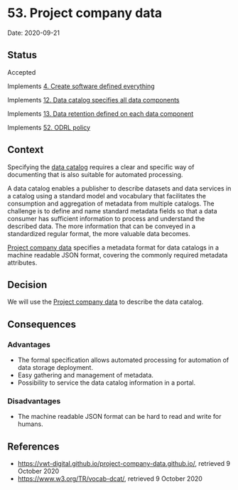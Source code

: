 # 53. Project company data

Date: 2020-09-21

## Status

Accepted

Implements [4. Create software defined everything](0004-create-software-defined-everything.md)

Implements [12. Data catalog specifies all data components](0012-data-catalog-specifies-all-data-components.md)

Implements [13. Data retention defined on each data component](0013-data-retention-defined-on-each-data-component.md)

Implements [52. ODRL policy](0052-odrl-policy.md)

## Context

Specifying the [data catalog](0012-data-catalog-specifies-all-data-components.md) requires a clear and specific way of documenting that is also suitable for automated processing.

A data catalog enables a publisher to describe datasets and data services in a catalog using a standard model and vocabulary that facilitates the consumption and aggregation of metadata from multiple catalogs. The challenge is to define and name standard metadata fields so that a data consumer has sufficient information to process and understand the described data. The more information that can be conveyed in a standardized regular format, the more valuable data becomes.

[Project company data](https://vwt-digital.github.io/project-company-data.github.io/) specifies a metadata format for data catalogs in a machine readable JSON format, covering the commonly required metadata attributes.

## Decision

We will use the [Project company data](https://vwt-digital.github.io/project-company-data.github.io/) to describe the data catalog.

## Consequences

### Advantages

* The formal specification allows automated processing for automation of data storage deployment.
* Easy gathering and management of metadata.
* Possibility to service the data catalog information in a portal.

### Disadvantages

* The machine readable JSON format can be hard to read and write for humans.

## References

* https://vwt-digital.github.io/project-company-data.github.io/, retrieved 9 October 2020
* https://www.w3.org/TR/vocab-dcat/, retrieved 9 October 2020
